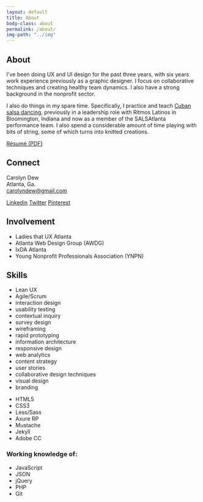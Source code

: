 ```yaml
---
layout: default
title: About
body-class: about
permalink: /about/
img-path: "../img"
---
```

<section class="resume">
<div class="section-label">
	<h2>About</h2>
</div>
<div class="section-content">
<p>I've been doing UX and UI design for the past three years, with six years work experience previously as a graphic designer. I focus on collaborative techniques and creating healthy team dynamics. I also have a strong background in the nonprofit sector.</p> 
<p>I also do things in my spare time. Specifically, I practice and teach <a href="http://en.wikipedia.org/wiki/Salsa_dance_%28Cuban_style%29">Cuban salsa dancing</a>, previously in a leadership role with Ritmos Latinos in Bloomington, Indiana and now as a member of the SALSAtlanta performance team. I also spend a considerable amount of time playing with bits of string, some of which turns into knitted creations.</p>

<div class="a-resume" >
<a href="{{ page.img-path }}/Carolyn-Dew-Resume.pdf" onclick="_gaq.push(['_trackEvent', 'Resume Download', 'Download', 'Button']);" id="resume">R&eacute;sum&eacute; (PDF)</a>
	</div>
</div>
</section>
<section class="contact">
<div class="section-label">
	<h2>Connect</h2>
</div>
<div class="section-content">
	<p>
		Carolyn Dew
		<br>
		Atlanta, Ga.
		<br>
		<a href="mailto:carolyndew@gmail.com" title="Go ahead, click already. I&rsquo;m nice!" onclick="_gaq.push(['_trackEvent', 'Contact','Click', 'Email']);">carolyndew@gmail.com</a>
	</p>
<div class="social">
<a class="li" id="linkedin" href="http://www.linkedin.com/in/carolyndew" title="Straight-laced profile you can show your boss." onclick="_gaq.push(['_trackEvent', 'Social','Click','Linkedin']);">Linkedin</a>
<a class="tw" id="twitter" href="https://twitter.com/carodew" title="Design-related tweets mixed with me trying to be funny." onclick="_gaq.push(['_trackEvent', 'Social','Click', 'Twitter']);">Twitter</a>
<a class="pin" id="pinterest" href="http://pinterest.com/caslondew/" title="See what inspires and entertains me." onclick="_gaq.push(['_trackEvent', 'Social','Click','Pinterest']);">Pinterest</a>
</div>
</div>
</section>
<section class="contact">
<div class="section-label">
	<h2>Involvement</h2>
</div>
<div class="section-content">
<ul class="unstyled">
	<li>Ladies that UX Atlanta</li>
	<li>Atlanta Web Design Group (AWDG)</li>
	<li>IxDA Atlanta</li>
	<li>Young Nonprofit Professionals Association (YNPN)</li>
</ul>
</div>
</section>
<section class="skills">
<div class="section-label">
	<h2>Skills</h2>
</div>
<div class="section-content">
<ul class="skill-pills">
<li>
	Lean UX
</li>

<li>Agile/Scrum</li>
<li>interaction design</li>
<li>usability testing</li>
<li>contextual inquiry</li>
<li>survey design</li>
<li>wireframing</li>
<li>rapid prototyping</li>
<li>information architecture</li>
<li>responsive design</li>
<li>web analytics</li>
<li>content strategy</li>
<li>user stories</li>
<li>collaborative design techniques</li>
<li>visual design</li>
<li>branding</li>
</ul>
<ul class="skill-pills">
<li>HTML5</li>
<li>CSS3</li>
<li>Less/Sass</li>
<li>Axure RP</li>
<li>Mustache</li>
<li>Jekyll</li>
<li>Adobe CC</li>
</ul>
<h3>Working knowledge of: </h3>
<ul class="skill-pills">
<li>JavaScript</li><li>JSON</li><li>jQuery</li><li>PHP</li><li>Git</li>
</ul>
</div>
</section>